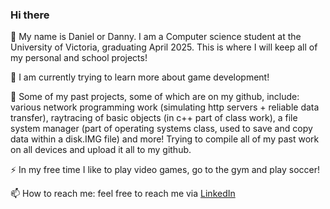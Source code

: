 ### Hi there 

👋 My name is Daniel or Danny. I am a Computer science student at the University of Victoria, graduating April 2025. This is where I will keep all of my personal and school projects!

🔭 I am currently trying to learn more about game development!

🏢 Some of my past projects, some of which are on my github, include: various network programming work (simulating http servers + reliable data transfer), raytracing of basic objects (in c++ part of class work), a file system manager (part of operating systems class, used to save and copy data within a disk.IMG file) and more! Trying to compile all of my past work on all devices and upload it all to my github. 

⚡ In my free time I like to play video games, go to the gym and play soccer!

📫 How to reach me: feel free to reach me via [LinkedIn](https://www.linkedin.com/in/danielchrenko/)
